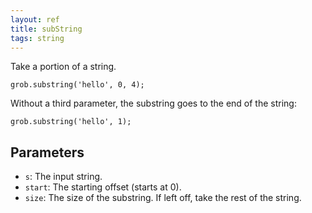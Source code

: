 ```yaml
---
layout: ref
title: subString
tags: string
---
```

Take a portion of a string.

    grob.substring('hello', 0, 4);

Without a third parameter, the substring goes to the end of the string:

    grob.substring('hello', 1);

## Parameters
- `s`: The input string.
- `start`: The starting offset (starts at 0).
- `size`: The size of the substring. If left off, take the rest of the string.
